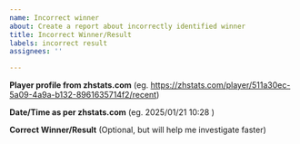 ```yaml
---
name: Incorrect winner
about: Create a report about incorrectly identified winner
title: Incorrect Winner/Result
labels: incorrect result
assignees: ''

---
```


**Player profile from zhstats.com**
(eg. https://zhstats.com/player/511a30ec-5a09-4a9a-b132-8961635714f2/recent)

**Date/Time as per zhstats.com**
(eg. 2025/01/21 10:28 )

**Correct Winner/Result**
(Optional, but will help me investigate faster)
